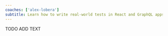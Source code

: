 ```yaml
---
coaches: ['alex-lobera']
subtitle: Learn how to write real-world tests in React and GraphQL apps in this 1-day remote workshop in London
---
```


TODO ADD TEXT
